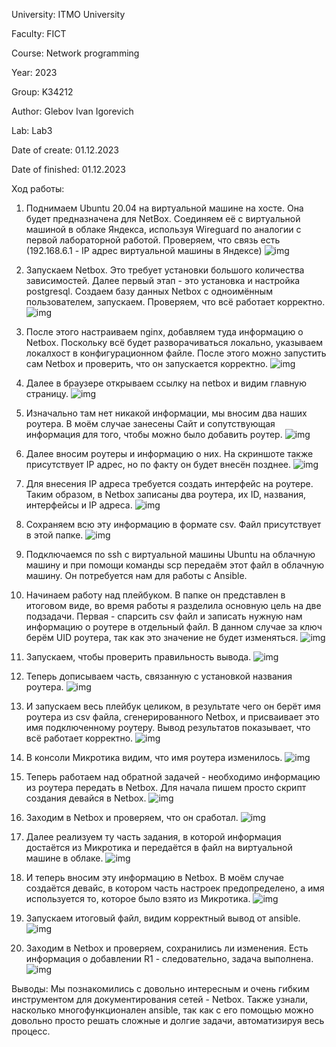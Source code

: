 University: ITMO University

Faculty: FICT

Course: Network programming

Year: 2023

Group: K34212

Author: Glebov Ivan Igorevich

Lab: Lab3

Date of create: 01.12.2023

Date of finished: 01.12.2023

Ход работы:

1. Поднимаем Ubuntu 20.04 на виртуальной машине на хосте. Она будет предназначена для NetBox. Соединяем её с виртуальной машиной в облаке Яндекса, используя Wireguard по аналогии с первой лабораторной работой. Проверяем, что связь есть (192.168.6.1 - IP адрес виртуальной машины в Яндексе)
![img](step1.png)

2. Запускаем Netbox. Это требует установки большого количества зависимостей. Далее первый этап - это установка и настройка postgresql. Создаем базу данных Netbox с одноимённым пользователем, запускаем. Проверяем, что всё работает корректно.
![img](step2.png)
3. После этого настраиваем nginx, добавляем туда информацию о Netbox. Поскольку всё будет разворачиваться локально, указываем локалхост в конфигурационном файле. После этого можно запустить сам Netbox и проверить, что он запускается корректно.
![img](step3.png)
4. Далее в браузере открываем ссылку на netbox и видим главную страницу.
![img](step4.png)
5. Изначально там нет никакой информации, мы вносим два наших роутера. В моём случае занесены Сайт и сопутствующая информация для того, чтобы можно было добавить роутер.
![img](step5.png)

6. Далее вносим роутеры и информацию о них. На скриншоте также присутствует IP адрес, но по факту он будет внесён позднее.
![img](step6.png)

7. Для внесения IP адреса требуется создать интерфейс на роутере. Таким образом, в Netbox записаны два роутера, их ID, названия, интерфейсы и IP адреса.
![img](step7.png)

8. Сохраняем всю эту информацию в формате csv. Файл присутствует в этой папке.
![img](step8.png)
9. Подключаемся по ssh с виртуальной машины Ubuntu на облачную машину и при помощи команды scp передаём этот файл в облачную машину. Он потребуется нам для работы с Ansible.
10. Начинаем работу над плейбуком. В папке он представлен в итоговом виде, во время работы я разделила основную цель на две подзадачи. Первая - спарсить csv файл и записать нужную нам информацию о роутере в отдельный файл. В данном случае за ключ берём UID роутера, так как это значение не будет изменяться. 
![img](step10.png)
 11. Запускаем, чтобы проверить правильность вывода. 
![img](step11.png)
12. Теперь дописываем часть, связанную с установкой названия роутера. 
![img](step12.png)

13. И запускаем весь плейбук целиком, в результате чего он берёт имя роутера из csv файла, сгенерированного Netbox, и присваивает это имя подключенному роутеру. Вывод результатов показывает, что всё работает корректно.
![img](step13.png)
14. В консоли Микротика видим, что имя роутера изменилось.
![img](step14.png)
15. Теперь работаем над обратной задачей - необходимо информацию из роутера передать в Netbox. Для начала пишем просто скрипт создания девайся в Netbox.
![img](step15.png)

16. Заходим в Netbox и проверяем, что он сработал.
![img](step16.png)

17. Далее реализуем ту часть задания, в которой информация достаётся из Микротика и передаётся в файл на виртуальной машине в облаке.
![img](step17.png)
18. И теперь вносим эту информацию в Netbox. В моём случае создаётся девайс, в котором часть настроек предопределено, а имя используется то, которое было взято из Микротика.
![img](step18.png)
19. Запускаем итоговый файл, видим корректный вывод от ansible.
![img](step19.png)

20. Заходим в Netbox и проверяем, сохранились ли изменения. Есть информация о добавлении R1 - следовательно, задача выполнена.
![img](step20.png)

Выводы: Мы познакомились с довольно интересным и очень гибким инструментом для документирования сетей - Netbox. Также узнали, насколько многофункционален ansible, так как с его помощью можно довольно просто решать сложные и долгие задачи, автоматизируя весь процесс.

